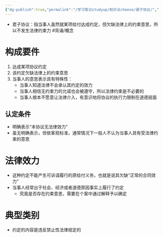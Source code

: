 ```yaml
---
{"dg-publish":true,"permalink":"/学习笔记studyup/知识点cheese/君子协议/","dgPassFrontmatter":true,"noteIcon":"","created":"2024-07-14T20:54:14.491+08:00","updated":"2024-10-13T16:35:26.413+08:00"}
---
```


- 君子协议：指当事人虽然就某项给付达成约定，但欠缺法律上的约束意思，所以不发生法律约束力 #背诵/概念 
# 构成要件 
1. 达成某项协议约定
2. 该约定欠缺法律上的约束意思
3. 当事人的意思表示具有特殊性：
	- 当事人知道法律不会承认其约定的效力
	- 当事人相信无约束力的允诺也会被遵守，所以法律约束是不必要的
	- 当事人根本不愿意让法律介入，有意识地将协议的执行力限制在道德层面
## 认定条件
- 明确表示“本协议无法律效力”
- 虽无明确表示，但依客观标准，通常情况下一般人不认为当事人具有受法律约束的意思
# 法律效力
- 这种约定不能产生可诉请履行的原给付义务，也就是说其欠缺“正常的合同效力”
- 当事人经常出于社会、经济或者道德原因事实上履行了约定
	- 究竟是否存在约束意思，需要在个案中通过解释予以确定
# 典型类别
- 约定的内容是违反禁止性法律规定的